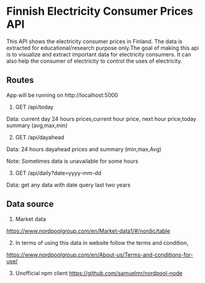 # Finnish Electricity Consumer Prices API

This API shows the electricity consumer prices in Finland. The data is extracted for educational/research purpose only.The goal of making this api is to visualize and extract important data for electricity consumers. It can also help the consumer of electricity to control the uses of electricity.

## Routes

App will be running on http://localhost:5000

1. GET /api/today

 Data: current day 24 hours prices,current hour price, next hour price,today summary (avg,max,min)

2. GET /api/dayahead

 Data: 24 hours dayahead prices and summary (min,max,Avg)

 Note: Sometimes data is unavailable for some hours

3. GET /api/daily?date=yyyy-mm-dd

Data: get any data with date query last two years

## Data source

1. Market data

https://www.nordpoolgroup.com/en/Market-data1/#/nordic/table

2. In terms of using this data in website follow the terms and condition,

 https://www.nordpoolgroup.com/en/About-us/Terms-and-conditions-for-use/

3. Unofficial npm client
 https://github.com/samuelmr/nordpool-node




